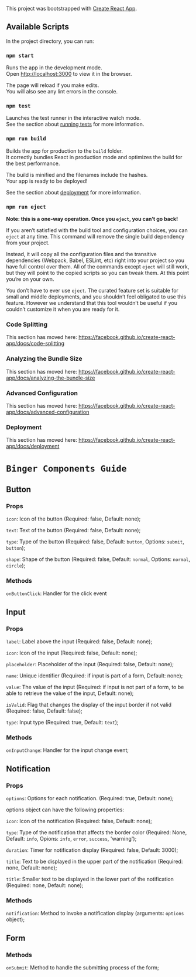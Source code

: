This project was bootstrapped with [Create React App](https://github.com/facebook/create-react-app).

## Available Scripts

In the project directory, you can run:

### `npm start`

Runs the app in the development mode.<br>
Open [http://localhost:3000](http://localhost:3000) to view it in the browser.

The page will reload if you make edits.<br>
You will also see any lint errors in the console.

### `npm test`

Launches the test runner in the interactive watch mode.<br>
See the section about [running tests](https://facebook.github.io/create-react-app/docs/running-tests) for more information.

### `npm run build`

Builds the app for production to the `build` folder.<br>
It correctly bundles React in production mode and optimizes the build for the best performance.

The build is minified and the filenames include the hashes.<br>
Your app is ready to be deployed!

See the section about [deployment](https://facebook.github.io/create-react-app/docs/deployment) for more information.

### `npm run eject`

**Note: this is a one-way operation. Once you `eject`, you can’t go back!**

If you aren’t satisfied with the build tool and configuration choices, you can `eject` at any time. This command will remove the single build dependency from your project.

Instead, it will copy all the configuration files and the transitive dependencies (Webpack, Babel, ESLint, etc) right into your project so you have full control over them. All of the commands except `eject` will still work, but they will point to the copied scripts so you can tweak them. At this point you’re on your own.

You don’t have to ever use `eject`. The curated feature set is suitable for small and middle deployments, and you shouldn’t feel obligated to use this feature. However we understand that this tool wouldn’t be useful if you couldn’t customize it when you are ready for it.

### Code Splitting

This section has moved here: https://facebook.github.io/create-react-app/docs/code-splitting

### Analyzing the Bundle Size

This section has moved here: https://facebook.github.io/create-react-app/docs/analyzing-the-bundle-size

### Advanced Configuration

This section has moved here: https://facebook.github.io/create-react-app/docs/advanced-configuration

### Deployment

This section has moved here: https://facebook.github.io/create-react-app/docs/deployment


# `Binger Components Guide`

## Button

### Props

`icon`: Icon of the button (Required: false, Default: none);

`text`: Text of the button (Required: false, Default: none);

`type`: Type of the button (Required: false, Default: `button`, Options: `submit`, `button`);

`shape`: Shape of the button (Required: false, Default: `normal`, Options: `normal`, `circle`);

### Methods

`onButtonClick`: Handler for the click event


## Input

### Props

`label`: Label above the input (Required: false, Default: none);

`icon`: Icon of the input (Required: false, Default: none);

`placeholder`: Placeholder of the input (Required: false, Default: none);

`name`: Unique identifier (Required: if input is part of a form, Default: none);

`value`: The value of the input (Required: if input is not part of a form, to be able to retrieve the value of the input, Default: none);

`isValid`: Flag that changes the display of the input border if not valid (Required: false, Default: false);

`type`: Input type (Required: true, Default: `text`);

### Methods

`onInputChange`: Handler for the input change event;


## Notification

### Props

`options`: Options for each notification. (Required: true, Default: none);

options object can have the following properties:

`icon`: Icon of the notification (Required: false, Default: none);

`type`: Type of the notification that affects the border color (Required: None, Default: `info`, Opions: `info`, `error`, `success`, 'warning');

`duration`: Timer for notification display (Required: false, Default: 3000);

`title`: Text to be displayed in the upper part of the notification (Required: none, Default: none);

`title`: Smaller text to be displayed in the lower part of the notification (Required: none, Default: none);

### Methods

`notification`: Method to invoke a notification display (arguments: `options` object);

## Form

### Methods

`onSubmit`: Method to handle the submitting process of the form;
